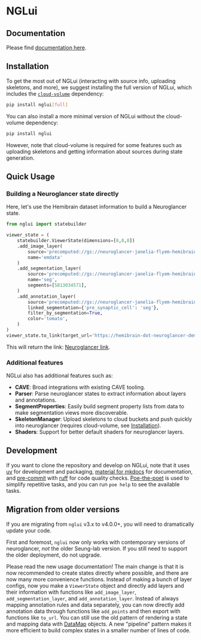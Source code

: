 
# NGLui

## Documentation

Please find [documentation here](https://caveconnectome.github.io/nglui/).

## Installation

To get the most out of NGLui (interacting with source info, uploading skeletons, and more), we suggest installing the full version of NGLui, which includes the [`cloud-volume`](https://github.com/seung-lab/cloud-volume/) dependency:

``` bash
pip install nglui[full]
```

You can also install a more minimal version of NGLui without the cloud-volume dependency:

``` bash
pip install nglui
```

However, note that cloud-volume is required for some features such as uploading skeletons and getting information about sources during state generation.

## Quick Usage

### Building a Neuroglancer state directly

Here, let's use the Hemibrain dataset information to build a Neuroglancer state.

``` py
from nglui import statebuilder

viewer_state = (
    statebuilder.ViewerState(dimensions=[8,8,8])
    .add_image_layer(
        source='precomputed://gs://neuroglancer-janelia-flyem-hemibrain/emdata/clahe_yz/jpeg',
        name='emdata'
    )
    .add_segmentation_layer(
        source='precomputed://gs://neuroglancer-janelia-flyem-hemibrain/v1.2/segmentation',
        name='seg',
        segments=[5813034571],
    )
    .add_annotation_layer(
        source='precomputed://gs://neuroglancer-janelia-flyem-hemibrain/v1.2/synapses',
        linked_segmentation={'pre_synaptic_cell': 'seg'},
        filter_by_segmentation=True,
        color='tomato',
    )
)
viewer_state.to_link(target_url='https://hemibrain-dot-neuroglancer-demo.appspot.com')
```

This will return the link: [Neuroglancer link](https://hemibrain-dot-neuroglancer-demo.appspot.com#!%7B%22position%22:%5B17216.0,19776.0,20704.0%5D,%22layout%22:%22xy-3d%22,%22dimensions%22:%7B%22x%22:%5B8e-09,%22m%22%5D,%22y%22:%5B8e-09,%22m%22%5D,%22z%22:%5B8e-09,%22m%22%5D%7D,%22crossSectionScale%22:1.0,%22projectionScale%22:50000.0,%22showSlices%22:false,%22layers%22:%5B%7B%22type%22:%22image%22,%22source%22:%5B%7B%22url%22:%22precomputed://gs://neuroglancer-janelia-flyem-hemibrain/emdata/clahe_yz/jpeg%22,%22subsources%22:%7B%7D,%22enableDefaultSubsources%22:true%7D%5D,%22shader%22:%22None%22,%22name%22:%22emdata%22%7D,%7B%22type%22:%22segmentation%22,%22source%22:%5B%7B%22url%22:%22precomputed://gs://neuroglancer-janelia-flyem-hemibrain/v1.0/segmentation%22,%22subsources%22:%7B%7D,%22enableDefaultSubsources%22:true%7D%5D,%22segments%22:%5B%5D,%22selectedAlpha%22:0.2,%22notSelectedAlpha%22:0.0,%22objectAlpha%22:0.9,%22segmentColors%22:%7B%7D,%22meshSilhouetteRendering%22:0.0,%22skeletonRendering%22:%7B%7D,%22name%22:%22seg%22%7D,%7B%22type%22:%22annotation%22,%22source%22:%5B%7B%22url%22:%22precomputed://gs://neuroglancer-janelia-flyem-hemibrain/v1.0/synapses%22,%22subsources%22:%7B%7D,%22enableDefaultSubsources%22:true%7D%5D,%22linkedSegmentationLayer%22:%7B%22pre_synaptic_cell%22:%22seg%22,%22post_synaptic_cell%22:%22seg%22%7D,%22filterBySegmentation%22:%5B%22pre_synaptic_cell%22,%22post_synaptic_cell%22%5D,%22shader%22:%22%5Cnvoid%20main()%20%7B%5Cn%20%20setColor(defaultColor());%5Cn%7D%5Cn%22,%22name%22:%22annotation%22%7D%5D%7D).

### Additional features

NGLui also has additional features such as:

- **CAVE**: Broad integrations with existing CAVE tooling.
- **Parser**: Parse neuroglancer states to extract information about layers and annotations.
- **SegmentProperties**: Easily build segment property lists from data to make segmentation views more discoverable.
- **SkeletonManager**: Upload skeletons to cloud buckets and push quickly into neuroglancer (requires cloud-volume, see [Installation](#installation)).
- **Shaders**: Support for better default shaders for neuroglancer layers.

## Development

If you want to clone the repository and develop on NGLui, note that it uses [uv](https://astral.sh/blog/uv) for development and packaging, [material for mkdocs](https://squidfunk.github.io/mkdocs-material/) for documentation, and [pre-commit](https://pre-commit.com/) with [ruff](https://docs.astral.sh/ruff/) for code quality checks.
[Poe-the-poet](https://poethepoet.natn.io/index.html) is used to simplify repetitive tasks, and you can run `poe help` to see the available tasks.

## Migration from older versions

If you are migrating from `nglui` v3.x to v4.0.0+, you will need to dramatically update your code.

First and foremost, `nglui` now only works with contemporary versions of neuroglancer, *not* the older Seung-lab version.
If you still need to support the older deployment, do not upgrade.

Please read the new usage documentation!
The main change is that it is now recommended to create states directly where possible, and there are now many more convenience functions.
Instead of making a bunch of layer configs, now you make a `ViewerState` object and directly add layers and their information with functions like `add_image_layer`, `add_segmentation_layer`, and `add_annotation_layer`.
Instead of always mapping annotation rules and data separately, you can now directly add annotation data through functions like `add_points` and then export with functions like `to_url`.
You can still use the old pattern of rendering a state and mapping data with [DataMap]([usage/statebuilder.md#mapping-data](https://caveconnectome.github.io/nglui/usage/statebuilder/#mapping-data)) objects.
A new "pipeline" pattern makes it more efficient to build complex states in a smaller number of lines of code.
